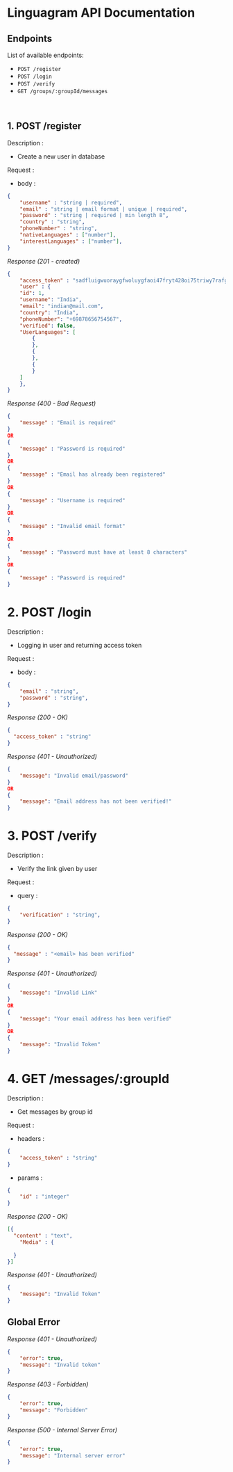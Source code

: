 # Linguagram API Documentation

## Endpoints

List of available endpoints:

- `POST /register`
- `POST /login`
- `POST /verify`
- `GET /groups/:groupId/messages`

&nbsp;

## 1. POST /register

Description :

- Create a new user in database

Request :

- body :

```json
{
    "username" : "string | required",
    "email" : "string | email format | unique | required",
    "password" : "string | required | min length 8",
    "country" : "string",
    "phoneNumber" : "string",
    "nativeLanguages" : ["number"],
    "interestLanguages" : ["number"],
}

```

_Response (201 - created)_

```json
{
    "access_token" : "sadfluigwuoraygfwoluygfaoi47fryt428oi75triwy7rafgkwy",
    "user" : {
	"id": 1,
	"username": "India",
	"email": "indian@mail.com",
	"country": "India",
	"phoneNumber": "+69878656754567",
	"verified": false,
	"UserLanguages": [
	    {
	    },
	    {
	    },
	    {
	    }
	]
    },
}

```

_Response (400 - Bad Request)_

```json
{
    "message" : "Email is required"        
}
OR
{
    "message" : "Password is required"        
}
OR
{
    "message" : "Email has already been registered"        
}
OR
{
    "message" : "Username is required"        
}
OR
{
    "message" : "Invalid email format"        
}
OR
{
    "message" : "Password must have at least 8 characters"        
}
OR
{
    "message" : "Password is required"        
}

```

# 2. POST /login

Description :

- Logging in user and returning access token

Request :

- body :

```json
{
    "email" : "string",
    "password" : "string",   
}

```

_Response (200 - OK)_

```json
{
  "access_token" : "string"
}
```

_Response (401 - Unauthorized)_

```json
{
    "message": "Invalid email/password"
}
OR
{
    "message": "Email address has not been verified!"
}
```

# 3. POST /verify

Description :

- Verify the link given by user

Request :

- query :

```json
{
    "verification" : "string",
}

```

_Response (200 - OK)_

```json
{
  "message" : "<email> has been verified"
}
```

_Response (401 - Unauthorized)_

```json
{
    "message": "Invalid Link"
}
OR
{
    "message": "Your email address has been verified"
}
OR
{
    "message": "Invalid Token"
}
```



# 4. GET /messages/:groupId

Description :

- Get messages by group id

Request :

- headers :

```json
{
    "access_token" : "string"
}

```

- params :

```json
{
    "id" : "integer"
}

```

_Response (200 - OK)_

```json
[{
  "content" : "text",
    "Media" : {
        
  }
}]
```

_Response (401 - Unauthorized)_

```json
{
    "message": "Invalid Token"
}
```

## Global Error

_Response (401 - Unauthorized)_

```json
{
    "error": true,
    "message": "Invalid token"
}
```

_Response (403 - Forbidden)_

```json
{
    "error": true,
    "message": "Forbidden"
}
```

_Response (500 - Internal Server Error)_

```json
{
    "error": true,
    "message": "Internal server error"
}
```
